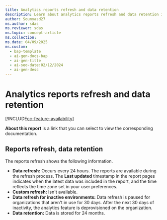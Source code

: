 ```yaml
---
title: Analytics reports refresh and data retention
description: Learn about analytics reports refresh and data retention in this article.
author: Soumyasd27
ms.author: sdas
ms.reviewer: sdas
ms.topic: concept-article
ms.collection:
ms.date: 04/09/2025
ms.custom:
  - bap-template
  - ai-gen-docs-bap
  - ai-gen-title
  - ai-seo-date:02/12/2024
  - ai-gen-desc
---
```


# Analytics reports refresh and data retention

[!INCLUDE[cc-feature-availability](../../includes/cc-feature-availability.md)]

**About this report** is a link that you can select to view the corresponding documentation.

## Reports refresh, data retention

The reports refresh shows the following information.

- **Data refresh:** Occurs every 24 hours. The reports are available during the refresh process. The **Last updated** timestamp in the report pages indicates when the latest data was included in the report, and the time reflects the time zone  set in your user preferences.
- **Custom refresh:** Isn't available.
- **Data refresh for inactive environments:** Data refresh is paused for organizations that aren't in use for 30 days. After the next 30 days of inactivity, the analytics feature is deprovisioned on the organization.
- **Data retention:** Data is stored for 24 months.
